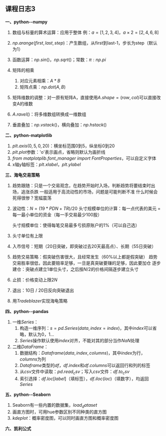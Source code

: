 ## 课程日志3

**一、python--numpy**

1. 数组与标量的算术运算：应用于整体
   例：$a = [1,2,3,4]，a\times2 = [2,4,6,8]$
   
2. $np.arange(first, last, step)$：产生数组，从first到last-1，步长为step（默认为1）

3. 函数运算：$np.sin()，np.sqrt()$；常数：$\pi:np.pi$

4. 矩阵的相乘
   1. 对应元素相乘：$A*B$
   2. 矩阵点乘：$np.dot(A, B)$
   
5. 矩阵维数的调整：对一原有矩阵A，直接使用$A.shape=(row,col)$可以直接改变A的维数

6. $A.ravel()$：将多维数组转换成一维数组

7. 垂直叠加：$np.vstack$()，横向叠加：$np.hstack()$

   
   

**二、python-matplotlib**

1. $plt.axis(0, 5, 0, 20)$：横坐标范围0到5，纵坐标0到20
2. $plt.plot$参数：'o'表示画点，省略则默认为画折线
3. $from\ matplotplib.font\_manager\ import\ FontProperties$，可以自定义字体
4. x轴y轴标签：$plt.xlabel，plt.ylabel$




**三、海龟交易策略**

1. 趋势跟随：只是一个交易观念，在趋势开始时入场，判断趋势将要结束时出场，追涨杀跌
   一般适用于高流动性的市场，问题是可能判断不准
   什么时候会死得很惨？宽幅震荡
   
2. 波动性：$N = (19 * PDN + TR) / 20$
   头寸规模单位的计算：每一点代表的美元 = 每一最小单位的资金（每一手交易最少100股）
   
   头寸规模单位：使得每笔交易最多亏损原账户的1%（可以自己选）
   
3. 头寸单位有上限

4. 入市信号：短期（20日突破，即突破过去20天最高点）、长期（55日突破）

5. 趋势交易策略：假突破伤害很大，且经常发生（60%以上都是假突破）
   趋势交易胜率很低，因此要赔率足够，一旦是真突破要赚的足够，因此要加仓
   逐步建仓：突破点建立1单位头寸，之后按$N/2$的价格间隔逐步建立头寸

6. 止损：价格变动上限$2N$

7. 退出：10日 / 20日反向突破退出

8. 用$Tradeblazer$实现海龟策略




**四、python--pandas**

1. 一维$Series$：
   1. 构造一维序列：$s = pd.Series(data, index = index)$，其中$index$可以省略，默认为$0，1...$
   2. $Series$操作默认使用$index$对齐，不能对其的部分当作$NaN$处理
2. 二维$DataFrame$：
   1. 数据结构：$Dataframe(data, index, columns)$，其中$index$为行，$columns$为列
   2. $Dataframe$类型的$df$，$df.index$和$df.columns$可以返回行和列的标签
   3. 从$csv$文件中读取：$pd.read_csv$；写入$csv$文件：$df.to_csv$
   4. 索引选择：$df.loc[label]$（填标签），$df.iloc(loc)$（填数字），均返回$Series$



**五、python--Seaborn**

1. Seaborn有一些内置的数据集，$load_dataset$
2. 画直方图时，可用hue参数区别不同种类的直方图
3. $kdeplot$：概率密度图，可以同时画直方图和概率密度图



**六、凯利公式**

